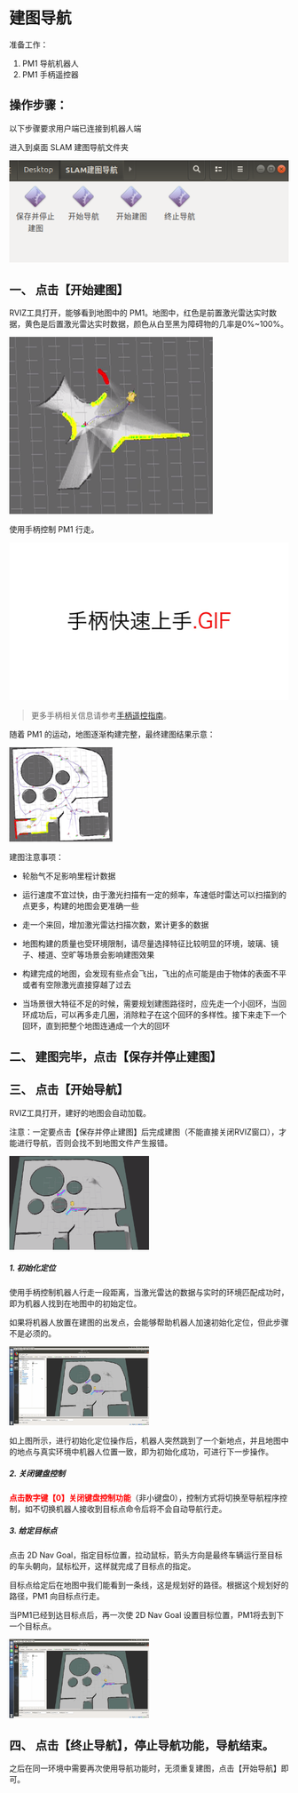 # 建图导航


准备工作：

1. PM1 导航机器人
2. PM1 手柄遥控器


## 操作步骤：

以下步骤要求用户端已连接到机器人端

进入到桌面 SLAM 建图导航文件夹

![](imgs/slam-9.png)

## 一、 点击【开始建图】


RVIZ工具打开，能够看到地图中的 PM1。地图中，红色是前置激光雷达实时数据，黄色是后置激光雷达实时数据，颜色从白至黑为障碍物的几率是0%~100%。

![](imgs/slam-3.png)

使用手柄控制 PM1 行走。

![](imgs/gamepad_quick_start.gif)

> 更多手柄相关信息请参考[手柄遥控指南](/usedoc/pm1/user-guide/using-gamepad/doc)。

随着 PM1 的运动，地图逐渐构建完整，最终建图结果示意：

<img style="width:37%;" src="imgs/slam-4.png"/>

建图注意事项：

* 轮胎气不足影响里程计数据

* 运行速度不宜过快，由于激光扫描有一定的频率，车速低时雷达可以扫描到的点更多，构建的地图会更准确一些

* 走一个来回，增加激光雷达扫描次数，累计更多的数据

* 地图构建的质量也受环境限制，请尽量选择特征比较明显的环境，玻璃、镜子、楼道、空旷等场景会影响建图效果

* 构建完成的地图，会发现有些点会飞出，飞出的点可能是由于物体的表面不平或者有空隙激光直接穿越了过去

* 当场景很大特征不足的时候，需要规划建图路径时，应先走一个小回环，当回环成功后，可以再多走几圈，消除粒子在这个回环的多样性。接下来走下一个回环，直到把整个地图连通成一个大的回环

## 二、 建图完毕，点击【保存并停止建图】

## 三、 点击【开始导航】
RVIZ工具打开，建好的地图会自动加载。

注意：一定要点击【保存并停止建图】后完成建图（不能直接关闭RVIZ窗口），才能进行导航，否则会找不到地图文件产生报错。

<img style="width:50%;" src="imgs/slam-5.png"/>


##### 1. 初始化定位

使用手柄控制机器人行走一段距离，当激光雷达的数据与实时的环境匹配成功时，即为机器人找到在地图中的初始定位。

如果将机器人放置在建图的出发点，会能够帮助机器人加速初始化定位，但此步骤不是必须的。

<img style="width:50%;" src="imgs/slam-6.gif"/>

如上图所示，进行初始化定位操作后，机器人突然跳到了一个新地点，并且地图中的地点与真实环境中机器人位置一致，即为初始化成功，可进行下一步操作。

##### 2. 关闭键盘控制

<b style="color:red;">点击数字键【0】关闭键盘控制功能</b>（非小键盘0），控制方式将切换至导航程序控制，如不切换机器人接收到目标点命令后将不会自动导航行走。

##### 3. 给定目标点

点击 2D Nav Goal，指定目标位置，拉动鼠标，箭头方向是最终车辆运行至目标的车头朝向，鼠标松开，这样就完成了目标点的指定。

目标点给定后在地图中我们能看到一条线，这是规划好的路径。根据这个规划好的路径，PM1 向目标点行走。

当PM1已经到达目标点后，再一次使 2D Nav Goal 设置目标位置，PM1将去到下一个目标点。

<img style="width:50%;" src="imgs/slam-7.gif"/>



## 四、 点击【终止导航】，停止导航功能，导航结束。

之后在同一环境中需要再次使用导航功能时，无须重复建图，点击【开始导航】即可。


